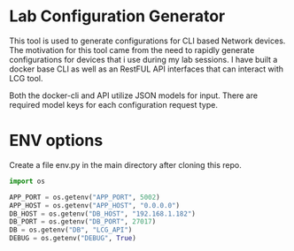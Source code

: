 # Lab Configuration Generator

This tool is used to generate configurations for CLI based Network devices. The motivation for this tool came from the 
need to rapidly generate configurations for devices that i use during my lab sessions. I have built a docker base CLI 
as well as an RestFUL API interfaces that can interact with LCG tool.

Both the docker-cli and API utilize JSON models for input.  There are required model keys for each configuration request type. 


# ENV options
Create a file env.py in the main directory after cloning this repo. 

```python
import os 

APP_PORT = os.getenv("APP_PORT", 5002)
APP_HOST = os.getenv("APP_HOST", "0.0.0.0")
DB_HOST = os.getenv("DB_HOST", "192.168.1.182")
DB_PORT = os.getenv("DB_PORT", 27017)
DB = os.getenv("DB", "LCG_API")
DEBUG = os.getenv("DEBUG", True)
```
    
